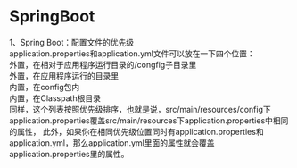 # SpringBoot
1、Spring Boot：配置文件的优先级<br>
application.properties和application.yml文件可以放在一下四个位置：<br>
外置，在相对于应用程序运行目录的/congfig子目录里<br>
外置，在应用程序运行的目录里<br>
内置，在config包内<br>
内置，在Classpath根目录<br>
同样，这个列表按照优先级排序，也就是说，src/main/resources/config下application.properties覆盖src/main/resources下application.properties中相同的属性，
此外，如果你在相同优先级位置同时有application.properties和application.yml，那么application.yml里面的属性就会覆盖application.properties里的属性。